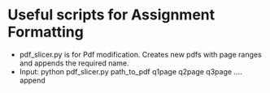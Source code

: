 # Useful scripts for Assignment Formatting
- pdf_slicer.py is for Pdf modification. Creates new pdfs with page ranges and appends the required name. 
- Input: python pdf_slicer.py path_to_pdf q1page q2page q3page .... append